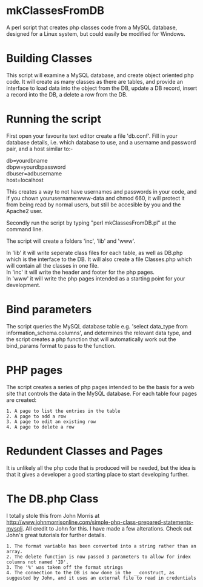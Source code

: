 # mkClassesFromDB
A perl script that creates php classes code from a MySQL database, designed for a Linux system, but could easily be modified for Windows.

# Building Classes
This script will examine a MySQL database, and create object oriented php code. It will create as many classes as there are tables, and provide an interface to load data into the object from the DB, update a DB record, insert a record into the DB, a delete a row from the DB.

# Running the script
First open your favourite text editor create a file 'db.conf'. Fill in your database details, i.e. which database to use, and a username and password pair, and a host similar to:-

db=yourdbname  
dbpw=yourdbpassword  
dbuser=adbusername  
host=localhost  

This creates a way to not have usernames and passwords in your code, and if you chown yourusername:www-data and chmod 660, it will protect it from being read by normal users, but still be accesible by you and the Apache2 user.

Secondly run the script by typing "perl mkClassesFromDB.pl" at the command line.

The script will create a folders 'inc', 'lib' and 'www'. 

In 'lib' it will write seperate class files for each table, as well as DB.php which is the interface to the DB. It will also create a file Classes.php which will contain all the classes in one file.  
In 'inc' it will write the header and footer for the php pages.  
In 'www' it will write the php pages intended as a starting point for your development.  

# Bind parameters
The script queries the MySQL database table e.g. 'select data_type from information_schema.columns', and determines the relevant data type, and the script creates a php function that will automatically work out the bind_params format to pass to the function.

# PHP pages
The script creates a series of php pages intended to be the basis for a web site that controls the data in the MySQL database. For each table four pages are created:

	1. A page to list the entries in the table
	2. A page to add a row
	3. A page to edit an existing row
	4. A page to delete a row

# Redundent Classes and Pages
It is unlikely all the php code that is produced will be needed, but the idea is that it gives a developer a good starting place to start developing further.

# The DB.php Class
I totally stole this from John Morris at http://www.johnmorrisonline.com/simple-php-class-prepared-statements-mysqli. All credit to John for this. I have made a few alterations. Check out John's great tutorials for further details.

	1. The format variable has been converted into a string rather than an array.
	2. The delete function is now passed 3 parameters to allow for index columns not named 'ID'.
	3. The '%' was taken off the format strings
	4. The connection to the DB is now done in the __construct, as suggested by John, and it uses an external file to read in credentials


